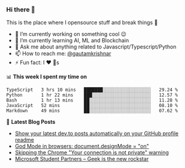 ### Hi there 👋
This is the place where I opensource stuff and break things :rofl:

- 🔭 I’m currently working on something cool :wink:
- 🌱 I’m currently learning AI, ML and Blockchain
- 💬 Ask me about anything related to Javascript/Typescript/Python
- 📫 How to reach me: [@gautamkrishnar](https://twitter.com/gautamkrishnar)
- ⚡ Fun fact: I :heart: :dog:s

📊 **This week I spent my time on**
<!--START_SECTION:waka-->
```text
TypeScript   3 hrs 10 mins   ███████░░░░░░░░░░░░░░░░░░   29.24 % 
Python       1 hr 22 mins    ███░░░░░░░░░░░░░░░░░░░░░░   12.57 % 
Bash         1 hr 13 mins    ██░░░░░░░░░░░░░░░░░░░░░░░   11.28 % 
JavaScript   52 mins         ██░░░░░░░░░░░░░░░░░░░░░░░   08.10 % 
Markdown     49 mins         ██░░░░░░░░░░░░░░░░░░░░░░░   07.62 %
```
<!--END_SECTION:waka-->

📕 **Latest Blog Posts**
<!-- BLOG-POST-LIST:START -->
- [Show your latest dev.to posts automatically on your GitHub profile readme](https://dev.to/gautamkrishnar/show-your-latest-dev-to-posts-automatically-in-your-github-profile-readme-3nk8)
- [God Mode in browsers: document.designMode = "on"](https://dev.to/gautamkrishnar/god-mode-in-browsers-document-designmode-on-2pmo)
- [Skipping the Chrome "Your connection is not private" warning](https://dev.to/gautamkrishnar/quickbits-1-skipping-the-chrome-your-connection-is-not-private-warning-4kp1)
- [Microsoft Student Partners – Geek is the new rockstar](https://dev.to/gautamkrishnar/microsoft-student-partners--geek-is-the-new-rockstar)
<!-- BLOG-POST-LIST:END -->
